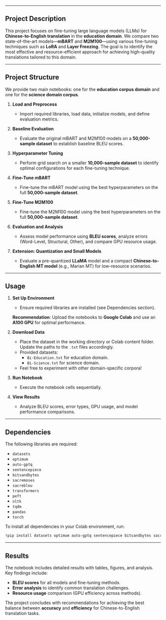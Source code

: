   

---

## **Project Description**  

This project focuses on fine-tuning large language models (LLMs) for **Chinese-to-English translation** in the **education domain**. We compare two state-of-the-art models—**mBART** and **M2M100**—using various fine-tuning techniques such as **LoRA** and **Layer Freezing**. The goal is to identify the most effective and resource-efficient approach for achieving high-quality translations tailored to this domain.

---

## **Project Structure**  

We provide two main notebooks: one for the **education corpus domain** and one for the **science domain corpus**.  

1. **Load and Preprocess**  
   - Import required libraries, load data, initialize models, and define evaluation metrics.  

2. **Baseline Evaluation**  
   - Evaluate the original mBART and M2M100 models on a **50,000-sample dataset** to establish baseline BLEU scores.  

3. **Hyperparameter Tuning**  
   - Perform grid search on a smaller **10,000-sample dataset** to identify optimal configurations for each fine-tuning technique.  

4. **Fine-Tune mBART**  
   - Fine-tune the mBART model using the best hyperparameters on the full **50,000-sample dataset**.  

5. **Fine-Tune M2M100**  
   - Fine-tune the M2M100 model using the best hyperparameters on the full **50,000-sample dataset**.  

6. **Evaluation and Analysis**  
   - Assess model performance using **BLEU scores**, analyze errors (Word-Level, Structural, Other), and compare GPU resource usage.  

7. **Extension: Quantization and Small Models**  
   - Evaluate a pre-quantized **LLaMA** model and a compact **Chinese-to-English MT model** (e.g., Marian MT) for low-resource scenarios.  

---

## **Usage**  

1. **Set Up Environment**  
   - Ensure required libraries are installed (see Dependencies section).  

   **Recommendation**: Upload the notebooks to **Google Colab** and use an **A100 GPU** for optimal performance.  


2. **Download Data**  
   - Place the dataset in the working directory or Colab content folder. Update the paths to the `.txt` files accordingly.  
   - Provided datasets:  
     - `Bi-Education.txt` for education domain.  
     - `Bi-Science.txt` for science domain.  
   - Feel free to experiment with other domain-specific corpora!  

3. **Run Notebook**  
   - Execute the notebook cells sequentially.  

4. **View Results**  
   - Analyze BLEU scores, error types, GPU usage, and model performance comparisons.  

---

## **Dependencies**  

The following libraries are required:  

- `datasets`  
- `optimum`  
- `auto-gptq`  
- `sentencepiece`  
- `bitsandbytes`  
- `sacremoses`  
- `sacrebleu`  
- `transformers`  
- `peft`  
- `nltk`  
- `tqdm`  
- `pandas`  
- `torch`  

To install all dependencies in your Colab environment, run:  

```bash
!pip install datasets optimum auto-gptq sentencepiece bitsandbytes sacremoses sacrebleu transformers peft nltk tqdm pandas torch
```

---

## **Results**  

The notebook includes detailed results with tables, figures, and analysis. Key findings include:  

- **BLEU scores** for all models and fine-tuning methods.  
- **Error analysis** to identify common translation challenges.  
- **Resource usage** comparison (GPU efficiency across methods).  

The project concludes with recommendations for achieving the best balance between **accuracy** and **efficiency** for Chinese-to-English translation tasks.  
